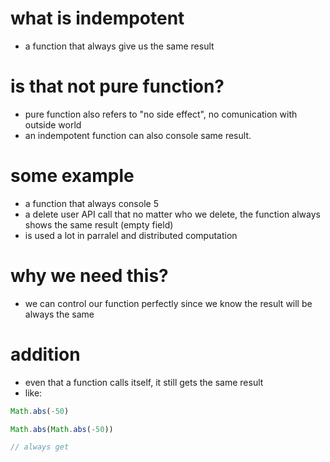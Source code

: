 # what is indempotent
- a function that always give us the same result

# is that not pure function?
- pure function also refers to "no side effect", no comunication with outside world
- an indempotent function can also console same result.

# some example
- a function that always console 5
- a delete user API call that no matter who we delete, the function always shows the same result (empty field)
- is used a lot in parralel and distributed computation
 

# why we need this?
- we can control our function perfectly since we know the result will be always the same


# addition
- even that a function calls itself, it still gets the same result
- like: 
```js
Math.abs(-50)

Math.abs(Math.abs(-50))

// always get 
```
